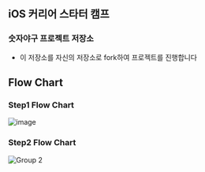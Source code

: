 ## iOS 커리어 스타터 캠프

### 숫자야구 프로젝트 저장소

- 이 저장소를 자신의 저장소로 fork하여 프로젝트를 진행합니다

## Flow Chart


### Step1 Flow Chart
![image](https://user-images.githubusercontent.com/55867479/119609354-665dd600-be32-11eb-94bc-573d7d8bad5a.png)


### Step2 Flow Chart

![Group 2](https://user-images.githubusercontent.com/55867479/119618258-a70f1c80-be3d-11eb-9639-dd28118ee908.png)

